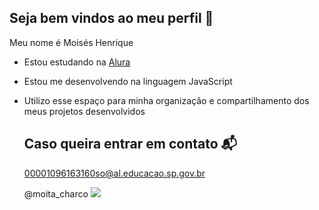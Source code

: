## Seja bem vindos ao meu perfil 💛

Meu nome é Moisés Henrique

- Estou estudando na [Alura](https://www.alura.com.br)
- Estou me desenvolvendo na linguagem JavaScript
- Utilizo esse espaço para minha organização e compartilhamento dos meus projetos desenvolvidos

  ## Caso queira entrar em contato 📬

  00001096163160so@al.educacao.sp.gov.br

  @moita_charco
![](https://tenor.com/bk4Za.gif)
